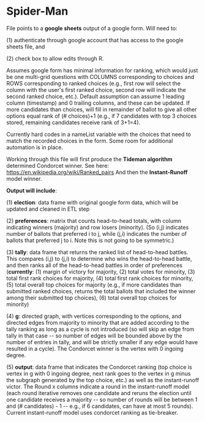# Spider-Man

File points to a **google sheets** output of a google form. Will need to:

(1) authenticate through google account that has access to the google sheets file, and 

(2) check box to allow edits through R.

Assumes google form has minimal information for ranking, which would just be one multi-grid questions with COLUMNS corresponding to choices and ROWS corresponding to ranked choices (e.g., first row will select the column with the user's first ranked choice, second row will indicate the second ranked choice, etc.). Default assumption can assume 1 leading column (timestamp) and 0 trailing columns, and these can be updated. If more candidates than choices, will fill in remainder of ballot to give all other options equal rank of (# choices)+1 (e.g., if 7 candidates with top 3 choices stored, remaining candidates receive rank of 3+1=4).

Currently hard codes in a nameList variable with the choices that need to match the recorded choices in the form. Some room for additional automation is in place.

Working through this file will first produce the **Tideman algorithm** determined Condorcet winner. See here: https://en.wikipedia.org/wiki/Ranked_pairs
And then the **Instant-Runoff** model winner.

**Output will include**:

(1) **election**: data frame with original google form data, which will be updated and cleaned in ETL step

(2) **preferences**: matrix that counts head-to-head totals, with column indicating winners (majority) and row losers (minority). (So (i,j) indicates number of ballots that preferred i to j, while (j,i) indicates the number of ballots that preferred j to i. Note this is not going to be symmetric.)

(3) **tally**: data frame that returns the ranked list of head-to-head battles. This compares (i,j) to (j,i) to determine who wins the head-to-head battle, and then ranks all of the head-to-head battles in order of preferences (**currently**: (1) margin of victory for majority, (2) total votes for minority, (3) total first rank choices for majority, (4) total first rank choices for minority, (5) total overall top choices for majority (e.g., if more candidates than submitted ranked choices, returns the total ballots that included the winner among their submitted top choices), (6) total overall top choices for minority)

(4) **g**: directed graph, with vertices corresponding to the options, and directed edges from majority to minority that are added according to the tally ranking as long as a cycle is not introduced (so will skip an edge from tally in that case -- so number of edges will be bounded above by the number of entries in tally, and will be strictly smaller if any edge would have resulted in a cycle). The Condorcet winner is the vertex with 0 ingoing degree.

(5) **output**: data frame that indicates the Condorcet ranking (top choice is vertex in g with 0 ingoing degree, next rank goes to the vertex in g minus the subgraph generated by the top choice, etc.) as well as the instant-runoff victor. The Round x columns indicate a round in the instant-runoff model (each round iterative removes one candidate and reruns the election until one candidate receives a majority -- so number of rounds will be between 1 and (# candidates) - 1 -- e.g., if 6 candidates, can have at most 5 rounds). Current instant-runoff model uses condorcet ranking as tie-breaker.
